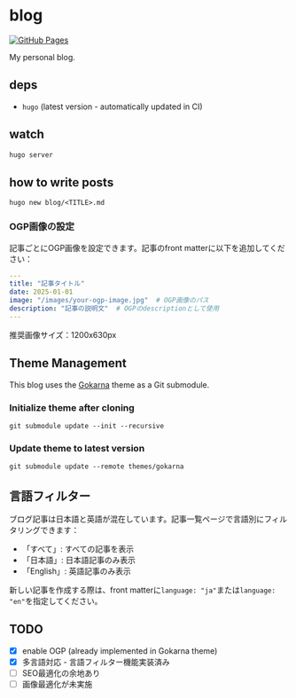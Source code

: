 # blog

[![GitHub Pages](https://github.com/diohabara/diohabara.github.io/actions/workflows/gh-pages.yml/badge.svg)](https://github.com/diohabara/diohabara.github.io/actions/workflows/gh-pages.yml)

My personal blog.

## deps

- `hugo` (latest version - automatically updated in CI)

## watch

```sh
hugo server
```

## how to write posts

```shell
hugo new blog/<TITLE>.md
```

### OGP画像の設定

記事ごとにOGP画像を設定できます。記事のfront matterに以下を追加してください：

```yaml
---
title: "記事タイトル"
date: 2025-01-01
image: "/images/your-ogp-image.jpg"  # OGP画像のパス
description: "記事の説明文"  # OGPのdescriptionとして使用
---
```

推奨画像サイズ：1200x630px

## Theme Management

This blog uses the [Gokarna](https://github.com/526avijitgupta/gokarna) theme as a Git submodule.

### Initialize theme after cloning

```shell
git submodule update --init --recursive
```

### Update theme to latest version

```shell
git submodule update --remote themes/gokarna
```

## 言語フィルター

ブログ記事は日本語と英語が混在しています。記事一覧ページで言語別にフィルタリングできます：

- 「すべて」: すべての記事を表示
- 「日本語」: 日本語記事のみ表示
- 「English」: 英語記事のみ表示

新しい記事を作成する際は、front matterに`language: "ja"`または`language: "en"`を指定してください。

## TODO

- [x] enable OGP (already implemented in Gokarna theme)
- [x] 多言語対応 - 言語フィルター機能実装済み
- [ ] SEO最適化の余地あり
- [ ] 画像最適化が未実施
